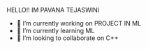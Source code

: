  HELLO!! IM PAVANA TEJASWINI

- 🔭 I’m currently working on PROJECT IN ML
- 🌱 I’m currently learning ML
- 👯 I’m looking to collaborate on C++
